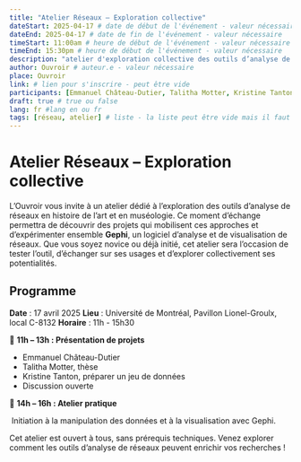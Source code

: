 ```yaml
---
title: "Atelier Réseaux – Exploration collective"
dateStart: 2025-04-17 # date de début de l'événement - valeur nécessaire
dateEnd: 2025-04-17 # date de fin de l'événement - valeur nécessaire
timeStart: 11:00am # heure de début de l'événement - valeur nécessaire
timeEnd: 15:30pm # heure de début de l'événement - valeur nécessaire
description: "atelier d'exploration collective des outils d’analyse de réseaux en histoire de l’art et en muséologie" # description - valeur  nécessaire
author: Ouvroir # auteur.e - valeur nécessaire
place: Ouvroir
link: # lien pour s'inscrire - peut être vide
participants: [Emmanuel Château-Dutier, Talitha Motter, Kristine Tanton] # liste - la liste peut être vide mais il faut une liste
draft: true # true ou false
lang: fr #lang en ou fr
tags: [réseau, atelier] # liste - la liste peut être vide mais il faut une liste
---
```


# **Atelier Réseaux – Exploration collective**

L’Ouvroir vous invite à un atelier dédié à l’exploration des outils d’analyse de réseaux en histoire de l’art et en muséologie. Ce moment d’échange permettra de découvrir des projets qui mobilisent ces approches et d’expérimenter ensemble **Gephi**, un logiciel d’analyse et de visualisation de réseaux. Que vous soyez novice ou déjà initié, cet atelier sera l’occasion de tester l’outil, d’échanger sur ses usages et d’explorer collectivement ses potentialités.

## Programme

**Date** : 17 avril 2025
**Lieu** : Université de Montréal, Pavillon Lionel-Groulx, local C-8132
**Horaire** : 11h - 15h30

🔹 **11h – 13h : Présentation de projets**

- Emmanuel Château-Dutier
- Talitha Motter, thèse
- Kristine Tanton, préparer un jeu de données
- Discussion ouverte

🔹 **14h – 16h : Atelier pratique** 

​	Initiation à la manipulation des données et à la visualisation avec Gephi.

Cet atelier est ouvert à tous, sans prérequis techniques. Venez explorer comment les outils d’analyse de réseaux peuvent enrichir vos recherches !
